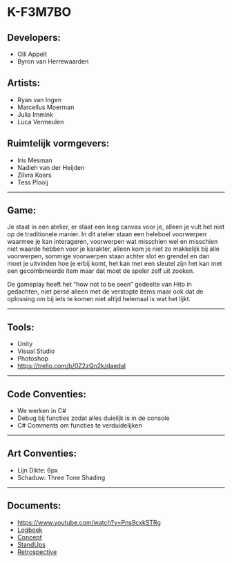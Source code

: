 # K-F3M7BO
## Developers:
* Olli Appelt
* Byron van Herrewaarden
## Artists: 
* Ryan van Ingen
* Marcellus Moerman
* Julia Immink
* Luca Vermeulen
## Ruimtelijk vormgevers:
* Iris Mesman
* Nadieh van der Heijden
* Zilvra Koers
* Tess Plooij
___________________________________________________________________________________________
## Game:
Je staat in een atelier, er staat een leeg canvas voor je, alleen je vult het niet op de traditionele manier. In dit atelier staan een heleboel voorwerpen waarmee je kan interageren, voorwerpen wat misschien wel en misschien niet waarde hebben voor je karakter, alleen kom je niet zo makkelijk bij alle voorwerpen, sommige voorwerpen staan achter slot en grendel en dan moet je uitvinden hoe je erbij komt, het kan met een sleutel zijn het kan met een gecombineerde item maar dat moet de speler zelf uit zoeken.

De gameplay heeft het “how not to be seen” gedeelte van Hito in gedachten, niet persé alleen met de verstopte items maar ook dat de oplossing om bij iets te komen niet altijd helemaal is wat het lijkt.
___________________________________________________________________________________________
## Tools:
* Unity 
* Visual Studio
* Photoshop
* https://trello.com/b/0Z2zQn2k/daedal
___________________________________________________________________________________________
## Code Conventies:
* We werken in C#
* Debug bij functies zodat alles duielijk is in de console
* C# Comments om functies te verduidelijken
___________________________________________________________________________________________
## Art Conventies:
* Lijn Dikte: 6px
* Schaduw: Three Tone Shading
___________________________________________________________________________________________
## Documents:
* https://www.youtube.com/watch?v=Pns9cxkSTRg
* <a href="/Documents/Logboek.pdf">Logboek</a>
* <a href="/Documents/Concept.pdf">Concept</a>
* <a href="/Documents/StandUps.pdf">StandUps</a>
* <a href="/Documents/Retrospective.pdf">Retrospective</a>
